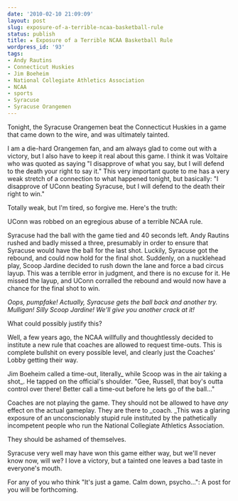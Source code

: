 ```yaml
---
date: '2010-02-10 21:09:09'
layout: post
slug: exposure-of-a-terrible-ncaa-basketball-rule
status: publish
title: ★ Exposure of a Terrible NCAA Basketball Rule
wordpress_id: '93'
tags:
- Andy Rautins
- Connecticut Huskies
- Jim Boeheim
- National Collegiate Athletics Association
- NCAA
- sports
- Syracuse
- Syracuse Orangemen
---
```


Tonight, the Syracuse Orangemen beat the Connecticut Huskies in a game that came down to the wire, and was ultimately tainted.

I am a die-hard Orangemen fan, and am always glad to come out with a victory, but I also have to keep it real about this game. I think it was Voltaire who was quoted as saying "I disapprove of what you say, but I will defend to the death your right to say it." This very important quote to me has a very weak stretch of a connection to what happened tonight, but basically: "I disapprove of UConn beating Syracuse, but I will defend to the death their right to win."

Totally weak, but I'm tired, so forgive me. Here's the truth:

UConn was robbed on an egregious abuse of a terrible NCAA rule.

Syracuse had the ball with the game tied and 40 seconds left. Andy Rautins rushed and badly missed a three, presumably in order to ensure that Syracuse would have the ball for the last shot. Luckily, Syracuse got the rebound, and could now hold for the final shot. Suddenly, on a nucklehead play, Scoop Jardine decided to rush down the lane and force a bad circus layup. This was a terrible error in judgment, and there is no excuse for it. He missed the layup, and UConn corralled the rebound and would now have a chance for the final shot to win.

_Oops, pumpfake! Actually, Syracuse gets the ball back and another try. Mulligan! Silly Scoop Jardine! We'll give you another crack at it!_

What could possibly justify this?

Well, a few years ago, the NCAA willfully and thoughtlessly decided to institute a new rule that coaches are allowed to request time-outs. This is complete bullshit on every possible level, and clearly just the Coaches' Lobby getting their way.

Jim Boeheim called a time-out, literally_ while Scoop was in the air taking a shot_. He tapped on the official's shoulder. "Gee, Russell, that boy's outta control over there! Better call a time-out before he lets go of the ball..."

Coaches are not playing the game. They should not be allowed to have _any_ effect on the actual gameplay. They are there to _coach. _This was a glaring exposure of an unconscionably stupid rule instituted by the pathetically incompetent people who run the National Collegiate Athletics Association.

They should be ashamed of themselves.

Syracuse very well may have won this game either way, but we'll never know now, will we? I love a victory, but a tainted one leaves a bad taste in everyone's mouth.

For any of you who think "It's just a game. Calm down, psycho...": A post for you will be forthcoming.
